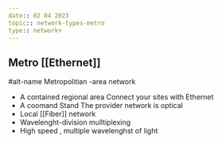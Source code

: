 ```yaml
---
date:: 02 04 2023
topic:: network-types-metro 
type:: network+
---
```

## Metro [[Ethernet]]
#alt-name Metropolitian -area network
- A contained regional area 
Connect your sites with Ethernet 
- A coomand Stand 
The provider network is optical 
- Local [[Fiber]] network 
- Wavelenght-division mulltiplexing
- High speed , multiple wavelenghst of light